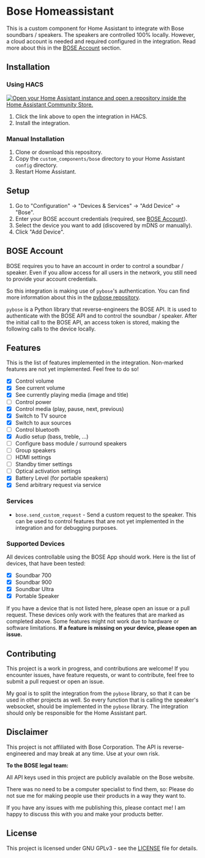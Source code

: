 # Bose Homeassistant

This is a custom component for Home Assistant to integrate with Bose soundbars / speakers.
The speakers are controlled 100% locally. However, a cloud account is needed and required configured in the integration. Read more about this in the [BOSE Account](#bose-account) section.

## Installation

### Using HACS

[![Open your Home Assistant instance and open a repository inside the Home Assistant Community Store.](https://my.home-assistant.io/badges/hacs_repository.svg)](https://my.home-assistant.io/redirect/hacs_repository/?category=integration&repository=Bose-Homeassistant&owner=cavefire)

1. Click the link above to open the integration in HACS.
2. Install the integration.

### Manual Installation

1. Clone or download this repository.
2. Copy the `custom_components/bose` directory to your Home Assistant `config` directory.
3. Restart Home Assistant.

## Setup

1. Go to "Configuration" -> "Devices & Services" -> "Add Device" -> "Bose".
2. Enter your BOSE account credentials (required, see [BOSE Account](#bose-account)).
3. Select the device you want to add (discovered by mDNS or manually).
4. Click "Add Device".

## BOSE Account

BOSE requires you to have an account in order to control a soundbar / speaker. Even if you allow access for all users in the network, you still need to provide your account credentials.

So this integration is making use of `pybose`'s authentication. You can find more information about this in the [pybose repository](https://github.com/cavefire/pybose).

`pybose` is a Python library that reverse-engineers the BOSE API. It is used to authenticate with the BOSE API and to control the soundbar / speaker. After the initial call to the BOSE API, an access token is stored, making the following calls to the device locally.

## Features

This is the list of features implemented in the integration. Non-marked features are not yet implemented. Feel free to do so!

- [x] Control volume
- [x] See current volume
- [x] See currently playing media (image and title)
- [ ] Control power
- [x] Control media (play, pause, next, previous)
- [x] Switch to TV source
- [x] Switch to aux sources
- [ ] Control bluetooth 
- [x] Audio setup (bass, treble, ...)
- [ ] Configure bass module / surround speakers
- [ ] Group speakers
- [ ] HDMI settings
- [ ] Standby timer settings
- [ ] Optical activation settings
- [x] Battery Level (for portable speakers)
- [x] Send arbitrary request via service

### Services

- `bose.send_custom_request` - Send a custom request to the speaker. This can be used to control features that are not yet implemented in the integration and for debugging purposes.

### Supported Devices

All devices controllable using the BOSE App should work. Here is the list of devices, that have been tested:

- [x] Soundbar 700
- [x] Soundbar 900
- [x] Soundbar Ultra
- [x] Portable Speaker

If you have a device that is not listed here, please open an issue or a pull request.
These devices only work with the features that are marked as completed above. Some features might not work due to hardware or software limitations. 
**If a feature is missing on your device, please open an issue.**

## Contributing
This project is a work in progress, and contributions are welcome!
If you encounter issues, have feature requests, or want to contribute, feel free to submit a pull request or open an issue.

My goal is to split the integration from the `pybose` library, so that it can be used in other projects as well. So every function that is calling the speaker's websocket, should be implemented in the `pybose` library. The integration should only be responsible for the Home Assistant part.

## Disclaimer
This project is not affiliated with Bose Corporation. The API is reverse-engineered and may break at any time. Use at your own risk.

**To the BOSE legal team:**

All API keys used in this project are publicly available on the Bose website.

There was no need to be a computer specialist to find them, so: Please do not sue me for making people use their products in a way they want to.

If you have any issues with me publishing this, please contact me! I am happy to discuss this with you and make your products better.

## License
This project is licensed under GNU GPLv3 - see the [LICENSE](LICENSE) file for details.
